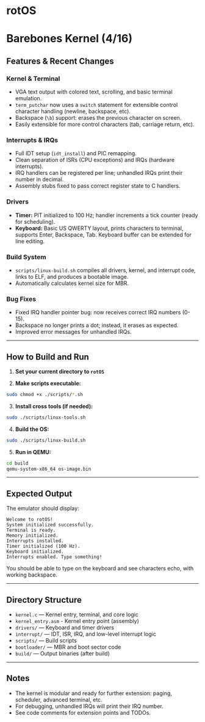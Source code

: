 # rotOS

# Barebones Kernel (4/16)

## Features & Recent Changes

### Kernel & Terminal
- VGA text output with colored text, scrolling, and basic terminal emulation.
- `term_putchar` now uses a `switch` statement for extensible control character handling (newline, backspace, etc).
- Backspace (`\b`) support: erases the previous character on screen.
- Easily extensible for more control characters (tab, carriage return, etc).

### Interrupts & IRQs
- Full IDT setup (`idt_install`) and PIC remapping.
- Clean separation of ISRs (CPU exceptions) and IRQs (hardware interrupts).
- IRQ handlers can be registered per line; unhandled IRQs print their number in decimal.
- Assembly stubs fixed to pass correct register state to C handlers.

### Drivers
- **Timer:** PIT initialized to 100 Hz; handler increments a tick counter (ready for scheduling).
- **Keyboard:** Basic US QWERTY layout, prints characters to terminal, supports Enter, Backspace, Tab. Keyboard buffer can be extended for line editing.

### Build System
- `scripts/linux-build.sh` compiles all drivers, kernel, and interrupt code, links to ELF, and produces a bootable image.
- Automatically calculates kernel size for MBR.

### Bug Fixes
- Fixed IRQ handler pointer bug: now receives correct IRQ numbers (0-15).
- Backspace no longer prints a dot; instead, it erases as expected.
- Improved error messages for unhandled IRQs.

---

## How to Build and Run
1. **Set your current directory to `rotOS`**

2. **Make scripts executable:**
```bash
sudo chmod +x ./scripts/*.sh
```

3. **Install cross tools (if needed):**
```bash
sudo ./scripts/linux-tools.sh
```

4. **Build the OS:**
```bash
sudo ./scripts/linux-build.sh
```

5. **Run in QEMU:**
```bash
cd build
qemu-system-x86_64 os-image.bin
```

---

## Expected Output
The emulator should display:
```
Welcome to rotOS!
System initialized successfully.
Terminal is ready.
Memory initialized.
Interrupts installed.
Timer initialized (100 Hz).
Keyboard initialized.
Interrupts enabled. Type something!
```
You should be able to type on the keyboard and see characters echo, with working backspace.

---

## Directory Structure
- `kernel.c`         — Kernel entry, terminal, and core logic
- `kernel_entry.asm` - Kernel entry point (assembly)
- `drivers/`         — Keyboard and timer drivers
- `interrupt/`       — IDT, ISR, IRQ, and low-level interrupt logic
- `scripts/`         — Build scripts
- `bootloader/`      — MBR and boot sector code
- `build/`           — Output binaries (after build)

---

## Notes
- The kernel is modular and ready for further extension: paging, scheduler, advanced terminal, etc.
- For debugging, unhandled IRQs will print their IRQ number.
- See code comments for extension points and TODOs.